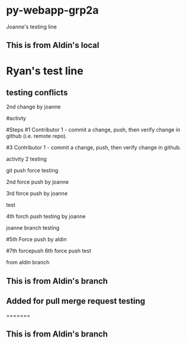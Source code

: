 # py-webapp-grp2a


Joanne's testing line

## This is from Aldin's local

# Ryan's test line

## testing conflicts

2nd change by joanne

#activty

#Steps
#1 Contributor 1 - commit a change, push, then verify change in github (i.e. remote repo).

#3 Contributor 1 - commit a change, push, then verify change in github.

activity 2 testing

git push force testing

2nd force push by joanne

3rd force push by joanne

test

4th forch push testing by joanne

joanne branch testing


#5th Force push by aldin

#7th forcepush
6th force push test

from aldin branch



## This is from Aldin's branch

## Added for pull merge request testing


=======
## This is from Aldin's branch

